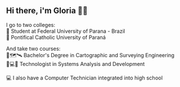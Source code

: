 ## Hi there, i'm Gloria 👋🪼 

<!--
**gloriadeitos/gloriadeitos** is a ✨ _special_ ✨ repository because its `README.md` (this file) appears on your GitHub profile.

Here are some ideas to get you started:

- 🔭 I’m currently working on ...
- 🌱 I’m currently learning ...
- 👯 I’m looking to collaborate on ...
- 🤔 I’m looking for help with ...
- 💬 Ask me about ...
- 📫 How to reach me: ...
- 😄 Pronouns: ...
- ⚡ Fun fact: ...
-->
I go to two colleges: <br>
🏦 Student at Federal University of Parana - Brazil <br>
💒 Pontifical Catholic University of Paraná

And take two courses: <br>
🏦🗺️🛰️ Bachelor's Degree in Cartographic and Surveying Engineering <br>
💒💻🐙 Technologist in Systems Analysis and Development

💻 I also have a Computer Technician integrated into high school
